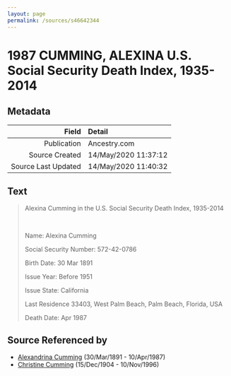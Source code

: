 ```yaml
---
layout: page
permalink: /sources/s46642344
---
```


# 1987 CUMMING, ALEXINA U.S. Social Security Death Index, 1935-2014

## Metadata

Field | Detail
---:|:---
Publication | Ancestry.com
Source Created | 14/May/2020 11:37:12
Source Last Updated | 14/May/2020 11:40:32

## Text

> Alexina Cumming in the U.S. Social Security Death Index, 1935-2014
>
> <br/>
>
> Name: Alexina Cumming
>
> Social Security Number: 572-42-0786
>
> Birth Date: 30 Mar 1891
>
> Issue Year: Before 1951
>
> Issue State: California
>
> Last Residence 33403, West Palm Beach, Palm Beach, Florida, USA
>
> Death Date: Apr 1987
>

## Source Referenced by

* [Alexandrina Cumming](../people/@57186713@-alexandrina-cumming-b1891-3-30-d1987-4-10.md) (30/Mar/1891 - 10/Apr/1987)
* [Christine Cumming](../people/@24328630@-christine-cumming-b1904-12-15-d1996-11-10.md) (15/Dec/1904 - 10/Nov/1996)
